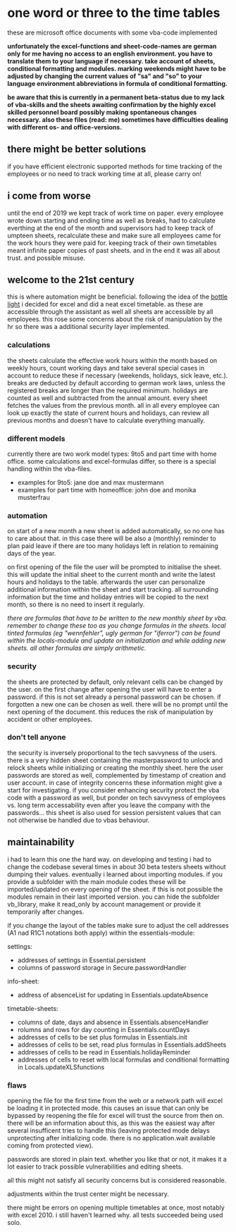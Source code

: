 # one word or three to the time tables

these are microsoft office documents with some vba-code implemented

**unfortunately the excel-functions and sheet-code-names are german only for me having no access to an english environment. you have to translate them to your language if necessary. take account of sheets, conditional formatting and modules. marking weekends might have to be adjusted by changing the current values of "sa" and "so" to your language environment abbreviations in formula of conditional formatting.**

**be aware that this is currently in a permanent beta-status due to my lack of vba-skills and the sheets awaiting confirmation by the highly excel skilled personnel board possibly making spontaneous changes necessary. also these files (read: me) sometimes have difficulties dealing with different os- and office-versions.**

## there might be better solutions
if you have efficient electronic supported methods for time tracking of the employees or no need to track working time at all, please carry on!

## i come from worse
until the end of 2019 we kept track of work time on paper. every employee wrote down starting and ending time as well as breaks, had to calculate everthing at the end of the month and supervisors had to keep track of umpteen sheets, recalculate these and make sure all employees came for the work hours they were paid for. keeping track of their own timetables meant infinite paper copies of past sheets. and in the end it was all about trust. and possible misuse.

## welcome to the 21st century
this is where automation might be beneficial. following the idea of the [bottle light](https://github.com/erroronline1/qualitymanagement#about-bottle-light-qms) i decided for excel and did a neat excel timetable. as these are accessible through the assistant as well all sheets are accessible by all employees. this rose some concerns about the risk of manipulation by the hr so there was a additional security layer implemented.

### calculations
the sheets calculate the effective work hours within the month based on weekly hours, count working days and take several special cases in account to reduce these if necessary (weekends, holidays, sick leave, etc.). breaks are deducted by default according to german work laws, unless the registered breaks are longer than the required minimum. holidays are counted as well and subtracted from the annual amount. every sheet fetches the values from the previous month.
all in all every employee can look up exactly the state of current hours and holidays, can review all previous months and doesn't have to calculate everything manually.

### different models
currently there are two work model types: 9to5 and part time with home office. some calculations and excel-formulas differ, so there is a special handling within the vba-files.

* examples for 9to5: jane doe and max mustermann
* examples for part time with homeoffice: john doe and monika musterfrau


### automation
on start of a new month a new sheet is added automatically, so no one has to care about that. in this case there will be also a (monthly) reminder to plan paid leave if there are too many holidays left in relation to remaining days of the year.

on first opening of the file the user will be prompted to initialise the sheet. this will update the initial sheet to the current month and write the latest hours and holidays to the table. afterwards the user can personalize additional information within the sheet and start tracking. all surrounding information but the time and holiday entries will be copied to the next month, so there is no need to insert it regularly.

*there are formulas that have to be written to the new monthly sheet by vba. remember to change these too as you change formulas in the sheets. local tinted formulas (eg "wennfehler", ugly german for "iferror") can be found within the locals-module and update on initialization and while adding new sheets. all other formulas are simply arithmetic.*

### security
the sheets are protected by default, only relevant cells can be changed by the user. on the first change after opening the user will have to enter a password. if this is not set already a personal password can be chosen. if forgotten a new one can be chosen as well. there will be no prompt until the next opening of the document. this reduces the risk of manipulation by accident or other employees.

### don't tell anyone
the security is inversely proportional to the tech savvyness of the users. there is a very hidden sheet containing the masterpassword to unlock and relock sheets while initializing or creating the monthly sheet.
here the user passwords are stored as well, complemented by timestamp of creation and user account. in case of integrity concerns these information might give a start for investigating. if you consider enhancing security protect the vba code with a password as well, but ponder on tech savvyness of employees vs. long term accessability even after you leave the company with the passwords...
this sheet is also used for session persistent values that can not otherwise be handled due to vbas behaviour.

## maintainability
i had to learn this one the hard way. on developing and testing i had to change the codebase several times in about 30 beta testers sheets without dumping their values. eventually i learned about importing modules. if you provide a subfolder with the main module codes these will be imported/updated on every opening of the sheet. if this is not possible the modules remain in their last imported version. you can hide the subfolder vb_library, make it read_only by account management or provide it temporarily after changes.

if you change the layout of the tables make sure to adjust the cell addresses (A1 nad R1C1 notations both apply) within the essentials-module:

settings:
* addresses of settings in Essential.persistent
* columns of password storage in Secure.passwordHandler

info-sheet:
* address of absenceList for updating in Essentials.updateAbsence

timetable-sheets:
* columns of date, days and absence in Essentials.absenceHandler
* rolumns and rows for day counting in Essentials.countDays
* addresses of cells to be set plus formulas in Essentials.init
* addresses of cells to be set, read plus formulas in Essentials.addSheets
* addresses of cells to be read in Essentials.holidayReminder
* addresses of cells to reset with local formulas and conditional formatting in Locals.updateXLSfunctions

### flaws
opening the file for the first time from the web or a network path will excel be loading it in protected mode. this causes an issue that can only be bypassed by reopening the file for excel will trust the source from then on. there will be an information about this, as this was the easiest way after several insufficent tries to handle this (leaving protected mode delays unprotecting after initializing code. there is no application.wait available coming from protected view).

passwords are stored in plain text. whether you like that or not, it makes it a lot easier to track possible vulnerabilities and editing sheets.

all this might not satisfy all security concerns but is considered reasonable.

adjustments within the trust center might be necessary.

there might be errors on opening multiple timetables at once, most notably with excel 2010. i still haven't learned why. all tests succeeded being used solo.